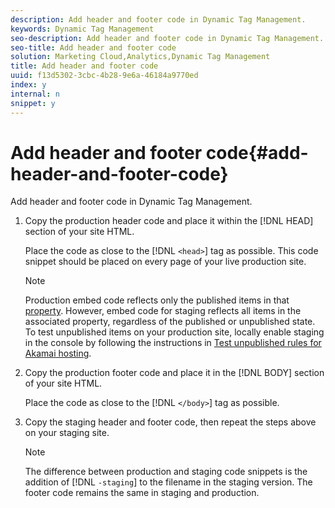 ```yaml
---
description: Add header and footer code in Dynamic Tag Management.
keywords: Dynamic Tag Management
seo-description: Add header and footer code in Dynamic Tag Management.
seo-title: Add header and footer code
solution: Marketing Cloud,Analytics,Dynamic Tag Management
title: Add header and footer code
uuid: f13d5302-3cbc-4b28-9e6a-46184a9770ed
index: y
internal: n
snippet: y
---
```


# Add header and footer code{#add-header-and-footer-code}

Add header and footer code in Dynamic Tag Management.

1. Copy the production header code and place it within the [!DNL HEAD] section of your site HTML.

   Place the code as close to the [!DNL `<head>`] tag as possible. This code snippet should be placed on every page of your live production site.

   >[!NOTE]
   >
   >Production embed code reflects only the published items in that [property](../administration/web-property.md#concept_8413810BEAEC4AA48996BE9AFCF141DD). However, embed code for staging reflects all items in the associated property, regardless of the published or unpublished state. To test unpublished items on your production site, locally enable staging in the console by following the instructions in [Test unpublished rules for Akamai hosting](../managing-resources/create-rules/t-test-rules-amazon.md#task_B397167F9E9B4487957AD6CE2AD47259).

1. Copy the production footer code and place it in the [!DNL BODY] section of your site HTML.

   Place the code as close to the [!DNL `</body>`] tag as possible. 
1. Copy the staging header and footer code, then repeat the steps above on your staging site.

   >[!NOTE]
   >
   >The difference between production and staging code snippets is the addition of [!DNL `-staging`] to the filename in the staging version. The footer code remains the same in staging and production.


